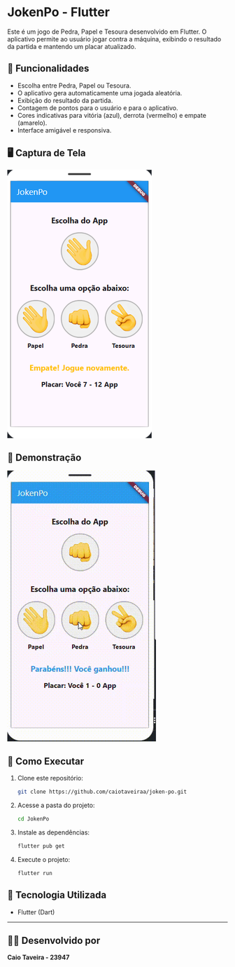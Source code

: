 # JokenPo - Flutter

Este é um jogo de Pedra, Papel e Tesoura desenvolvido em Flutter. O aplicativo permite ao usuário jogar contra a máquina, exibindo o resultado da partida e mantendo um placar atualizado.

## 📌 Funcionalidades
- Escolha entre Pedra, Papel ou Tesoura.
- O aplicativo gera automaticamente uma jogada aleatória.
- Exibição do resultado da partida.
- Contagem de pontos para o usuário e para o aplicativo.
- Cores indicativas para vitória (azul), derrota (vermelho) e empate (amarelo).
- Interface amigável e responsiva.

## 🖥️ Captura de Tela
![Captura de Tela 1](imagens/jogo.png)

## 🎥 Demonstração
![Demo](imagens/jokenpo.gif)

## 📂 Como Executar
1. Clone este repositório:
   ```bash
   git clone https://github.com/caiotaveiraa/joken-po.git
   ```
2. Acesse a pasta do projeto:
    ```bash
    cd JokenPo
    ```
3. Instale as dependências:
   ```bash
   flutter pub get
   ```
4. Execute o projeto:
   ```bash
   flutter run
   ```

## 🚀 Tecnologia Utilizada
- Flutter (Dart)
---

## 👨‍🎓 Desenvolvido por

**Caio Taveira - 23947**
